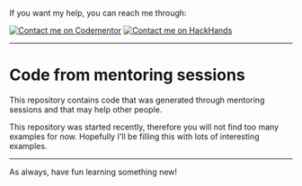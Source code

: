 If you want my help, you can reach me through:

[![Contact me on Codementor](https://cdn.codementor.io/badges/contact_me_github.svg)](https://www.codementor.io/otrenav) [![Contact me on HackHands](https://s32.postimg.org/tn6q32hut/hackhands.png)](https://hackhands.com/otrenav/)

---

# Code from mentoring sessions

This repository contains code that was generated through mentoring sessions and that may help other people.

This repository was started recently, therefore you will not find too many examples for now. Hopefully I'll be filling this with lots of interesting examples.

---

As always, have fun learning something new!
